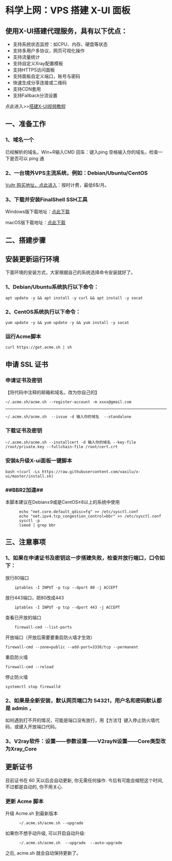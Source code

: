 # 科学上网：VPS 搭建 X-UI 面板

## 使用X-UI搭建代理服务，具有以下优点：

- 支持系统状态监控：如CPU、内存、硬盘等状态
- 支持多用户多协议，网页可视化操作
- 支持流量统计
- 支持自定义Xray配置模板
- 支持HTTPS访问面板
- 支持面板自定义端口，账号与密码
- 快速生成分享连接或二维码
- 支持CDN套用
- 支持Fallback分流设置

点此进入>>[搭建X-UI视频教程](https://youtu.be/n5koU-pj094)

## 一、准备工作

### 1、域名一个

已经解析的域名，Win+R输入CMD 回车：键入ping 空格输入你的域名，检查一下是否可以 ping 通

### 2、一台境外VPS主流系统，例如：Debian/Ubuntu/CentOS

[Vultr 购买地址，点此进入](https://www.vultr.com/?ref=8941832-8H)：按时计费，最低6$/月。

### 3、下载并安装FinalShell SSH工具

Windows版下载地址：[点此下载](http://www.hostbuf.com/downloads/finalshell_install.exe)

macOS版下载地址：[点此下载](http://www.hostbuf.com/downloads/finalshell_install.pkg)

## 二、搭建步骤

## 安装更新运行环境

下面环境的安装方式，大家根据自己的系统选择命令安装就好了。
### 1、Debian/Ubuntu系统执行以下命令：
     
    apt update -y && apt install -y curl && apt install -y socat
     
### 2、CentOS系统执行以下命令：

    yum update -y && yum update -y && yum install -y socat
    
### 运行Acme脚本

    curl https://get.acme.sh | sh
    
## 申请 SSL 证书
### 申请证书及密钥
【将代码中注释的邮箱和域名，改为你自己的】

    ~/.acme.sh/acme.sh --register-account -m xxxx@gmail.com
    
    
------------ 
 

    ~/.acme.sh/acme.sh  --issue -d 输入你的域名  --standalone
    
 ### 下载证书及密钥
 
    ~/.acme.sh/acme.sh --installcert -d 输入你的域名 --key-file /root/private.key --fullchain-file /root/cert.crt
    
### 安装&升级X-ui面板一键脚本

    bash <(curl -Ls https://raw.githubusercontent.com/vaxilu/x-ui/master/install.sh)

### ##BBR2加速##
本脚本建议在Debian≥9或是CentOS≥8以上的系统中使用

          echo "net.core.default_qdisc=fq" >> /etc/sysctl.conf
          echo "net.ipv4.tcp_congestion_control=bbr" >> /etc/sysctl.conf
          sysctl -p
          lsmod | grep bbr
 

## 三、注意事项

### 1、如果在申请证书及密钥这一步搭建失败，检查并放行端口，口令如下：

 放行80端口

        iptables -I INPUT -p tcp --dport 80 -j ACCEPT
        
 放行443端口，把80改成443
        
        iptables -I INPUT -p tcp --dport 443 -j ACCEPT


 查看已开放的端口

        firewall-cmd --list-ports
            
    
 开放端口（开放后需要要重启防火墙才生效）

    firewall-cmd --zone=public --add-port=3338/tcp --permanent
    
 重启防火墙

    firewall-cmd --reload
    
 停止防火墙

    systemctl stop firewalld
    

###  2、如果是全新安装，默认网页端口为 54321，用户名和密码默认都是 admin ，
如何遇到打不开的情况，可能是端口没有放行，用【方法1】键入停止防火墙代码，或键入开放端口代码。

###  3、V2ray软件：设置——参数设置——V2rayN设置——Core类型改为Xray_Core

## 更新证书
目前证书在 60 天以后会自动更新, 你无需任何操作. 今后有可能会缩短这个时间, 不过都是自动的, 你不用关心.
### 更新 Acme 脚本
升级 Acme.sh 到最新版本

          ~/.acme.sh/acme.sh --upgrade
          
如果你不想手动升级, 可以开启自动升级:

          ~/.acme.sh/acme.sh  --upgrade  --auto-upgrade
          
之后, acme.sh 就会自动保持更新了。
